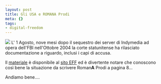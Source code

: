 ```yaml
--- 
layout: post
title: Gli USA e ROMANA Prodi
meta: {}
tags: 
- digital-freedom
---
```

[<img src="/wp-content/thumb-20050803_romana.JPG">](/wp-content/20050803_romana.JPG)
L' 1 Agosto, nove mesi dopo il sequestro dei server di Indymedia ad opera dell'FBI nell'Ottobre 2004 la corte statunitense ha rilasciato documentazione a riguardo, inclusi i capi di accusa.  

Il [materiale](http://www.eff.org/Censorship/Indymedia/unsealed/01.pdf) è disponibile al [sito EFF](http://www.eff.org/Censorship/Indymedia/unsealed/01.pdf) ed è divertente notare che conoscono così bene la situazione da scrivere Roman**A** Prodi a pagina 8...  

Andiamo bene.... 